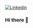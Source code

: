 [![Linkedin](https://img.shields.io/twitter/url?logo=linkedin&style=social)](https://twitter.com/intent/tweet?text=Wow:&url=https%3A%2F%2Fwww.linkedin.com%2Fin%2Fgustavo-henrique-de-souza-silva-4a150a68%2F)

### Hi there 👋

<!--
**ghdss25/ghdss25** is a ✨ _special_ ✨ repository because its `README.md` (this file) appears on your GitHub profile.

Here are some ideas to get you started:

- 🔭 I’m currently working on ...
- 🌱 I’m currently learning ...
- 👯 I’m looking to collaborate on ...
- 🤔 I’m looking for help with ...
- 💬 Ask me about ...
- 📫 How to reach me: ...
- 😄 Pronouns: ...
- ⚡ Fun fact: ...
-->
